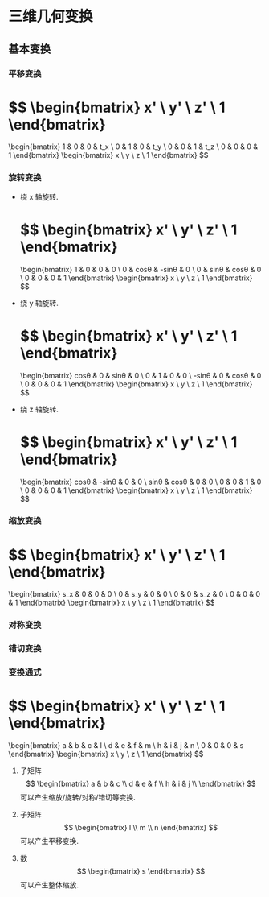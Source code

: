 # 三维几何变换

## 基本变换

### 平移变换

$$
\begin{bmatrix}
  x' \\
  y' \\
  z' \\
  1
\end{bmatrix}
=
\begin{bmatrix}
  1 & 0 & 0 & t_x \\
  0 & 1 & 0 & t_y \\
  0 & 0 & 1 & t_z \\
  0 & 0 & 0 & 1
\end{bmatrix}
\begin{bmatrix}
  x \\
  y \\
  z \\
  1
\end{bmatrix}
$$

### 旋转变换

- 绕 x 轴旋转.

  $$
  \begin{bmatrix}
    x' \\
    y' \\
    z' \\
    1
  \end{bmatrix}
  =
  \begin{bmatrix}
    1 & 0    & 0     & 0 \\
    0 & cosθ & -sinθ & 0 \\
    0 & sinθ & cosθ  & 0 \\
    0 & 0    & 0     & 1
  \end{bmatrix}
  \begin{bmatrix}
    x \\
    y \\
    z \\
    1
  \end{bmatrix}
  $$

- 绕 y 轴旋转.

  $$
  \begin{bmatrix}
    x' \\
    y' \\
    z' \\
    1
  \end{bmatrix}
  =
  \begin{bmatrix}
    cosθ  & 0 & sinθ & 0 \\
    0     & 1 & 0    & 0 \\
    -sinθ & 0 & cosθ & 0 \\
    0     & 0 & 0    & 1
  \end{bmatrix}
  \begin{bmatrix}
    x \\
    y \\
    z \\
    1
  \end{bmatrix}
  $$

- 绕 z 轴旋转.

  $$
  \begin{bmatrix}
    x' \\
    y' \\
    z' \\
    1
  \end{bmatrix}
  =
  \begin{bmatrix}
    cosθ & -sinθ & 0 & 0 \\
    sinθ & cosθ  & 0 & 0 \\
    0    & 0     & 1 & 0 \\
    0    & 0     & 0 & 1
  \end{bmatrix}
  \begin{bmatrix}
    x \\
    y \\
    z \\
    1
  \end{bmatrix}
  $$

### 缩放变换

$$
\begin{bmatrix}
  x' \\
  y' \\
  z' \\
  1
\end{bmatrix}
=
\begin{bmatrix}
  s_x & 0 & 0 & 0 \\
  0 & s_y & 0 & 0 \\
  0 & 0 & s_z & 0 \\
  0 & 0 & 0 & 1
\end{bmatrix}
\begin{bmatrix}
  x \\
  y \\
  z \\
  1
\end{bmatrix}
$$

### 对称变换
### 错切变换

### 变换通式

$$
\begin{bmatrix}
  x' \\
  y' \\
  z' \\
  1
\end{bmatrix}
=
\begin{bmatrix}
  a & b & c & l \\
  d & e & f & m \\
  h & i & j & n \\
  0 & 0 & 0 & s
\end{bmatrix}
\begin{bmatrix}
  x \\
  y \\
  z \\
  1
\end{bmatrix}
$$

1. 子矩阵
  $$
  \begin{bmatrix}
    a & b & c \\
    d & e & f \\
    h & i & j \\
  \end{bmatrix}
  $$
  可以产生缩放/旋转/对称/错切等变换.

2. 子矩阵
  $$
  \begin{bmatrix}
    l \\
    m \\
    n
  \end{bmatrix}
  $$
  可以产生平移变换.

3. 数
  $$
  \begin{bmatrix}
    s
  \end{bmatrix}
  $$
  可以产生整体缩放.
